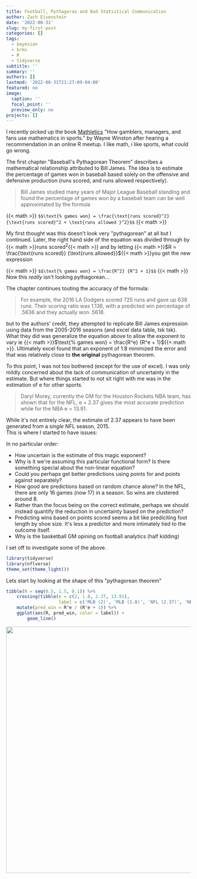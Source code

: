 ```yaml
---
title: Football, Pythagoras and Bad Statistical Communication
author: Zach Eisenstein
date: '2022-08-31'
slug: my-first-post
categories: []
tags: 
  - bayesian
  - brms
  - R
  - tidyverse
subtitle: ''
summary: ''
authors: []
lastmod: '2022-08-31T21:27:09-04:00'
featured: no
image:
  caption: ''
  focal_point: ''
  preview_only: no
projects: []
---
```


I recently picked up the book [Mathletics](https://www.amazon.com/Mathletics-Gamblers-Managers-Mathematics-Sports-dp-0691177627/dp/0691177627/) "How gamblers, managers, and fans use mathematics in sports." by Wayne Winston after hearing a recommendation in an online R meetup. I like math, i like sports, what could go wrong. 

The first chapter "Baseball's Pythagorean Theorem" describes a mathematical relationship attributed to Bill James. The idea is to estimate the percentage of games won in baseball based solely on the offensive and defensive production (runs scored, and runs allowed respectively).

> Bill James studied many years of Major League Baseball standing and found the percentage of games won by a baseball team can be well approximated by the formula

{{< math >}}
`$$\text{% games won} = \frac{\text{runs scored}^2} {\text{runs scored}^2 + \text{runs allowed }^2}$$`
{{< math >}}

My first thought was this doesn't look very "pythagorean" at all but I continued. Later, the right hand side of the equation was divided through by {{< math >}}$\text{runs scored}^2${{< math >}} and by letting {{< math >}}$R = \frac{\text{runs scored}} {\text{runs allowed}}${{< math >}}you get the new expression 

{{< math >}}
`$$\text{% games won} = \frac{R^2} {R^2 + 1}$$`
{{< math >}}
Now this *really* isn't looking pythagorean...

The chapter continues touting the accuracy of the formula:

> For example, the 2016 LA Dodgers scored 725 runs and gave up 638 runs. Their scoring ratio was 1.136, with a predicted win percentage of .5636 and they actually won .5618.


but to the authors' credit, they attempted to replicate Bill James expression using data from the 2005-2016 seasons (and excel data table, tsk tsk). What they did was generalize the equation above to allow the exponent to vary ie {{< math >}}$\text{% games won} = \frac{R^e} {R^e + 1}${{< math >}}. Ultimately excel found that an exponent of 1.8 minimized the error and that was relatively close to **the original** pythagorean theorem.

To this point, I was not too bothered (except for the use of excel). I was only mildly concerned about the lack of communication of uncertainty in the estimate. But where things started to not sit right with me was in the estimation of e for other sports. 

> Daryl Morey, currently the GM for the Houston Rockets NBA team, has shown that for the NFL, e = 2.37 gives the most accurate prediction while for the NBA e = 13.91. 

While it's not entirely clear, the estimate of 2.37 appears to have been generated from a *single* NFL season, 2015.  
This is where I started to have issues:

In no particular order:

- How uncertain is the estimate of this magic exponent?
- Why is it we're assuming this particular functional form? Is there something special about the non-linear equation?
- Could you perhaps get better predictions using points for and points against separately?
- How good are predictions based on random chance alone? In the NFL, there are only 16 games (now 17) in a season. So wins are clustered around 8. 
- Rather than the focus being on the correct estimate, perhaps we should instead quantify the reduction in uncertainty based on the prediction?
- Predicting wins based on points scored seems a bit like prediciting foot length by shoe size. It's less a predictor and more intimately tied to the outcome itself.
- Why is the basketball GM opining on football analytics (half kidding)

I set off to investigate some of the above. 


```r
library(tidyverse)
library(nflverse)
theme_set(theme_light())
```

Lets start by looking at the shape of this "pythagorean theorem"


```r
tibble(R = seq(0.5, 1.5, 0.1)) %>%
    crossing(tibble(e = c(2, 1.8, 2.37, 13.91),
                    label = c('MLB (2)', 'MLB (1.8)', 'NFL (2.37)', 'NBA (13.91)'))) %>%
    mutate(pred_win = R^e / (R^e + 1)) %>%
    ggplot(aes(R, pred_win, color = label)) +
        geom_line()
```

<img src="{{< blogdown/postref >}}index_files/figure-html/unnamed-chunk-1-1.png" width="672" />



